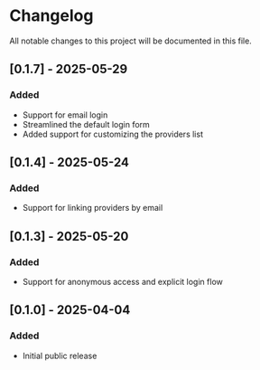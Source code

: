 # Changelog

All notable changes to this project will be documented in this file.

## [0.1.7] - 2025-05-29

### Added
- Support for email login
- Streamlined the default login form
- Added support for customizing the providers list

## [0.1.4] - 2025-05-24

### Added
- Support for linking providers by email

## [0.1.3] - 2025-05-20

### Added
- Support for anonymous access and explicit login flow

## [0.1.0] - 2025-04-04

### Added
- Initial public release
